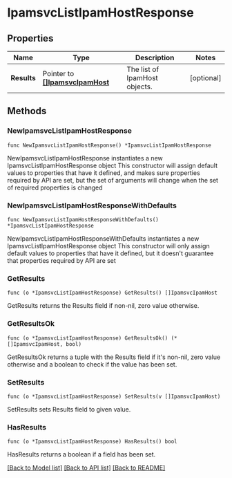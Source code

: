# IpamsvcListIpamHostResponse

## Properties

Name | Type | Description | Notes
------------ | ------------- | ------------- | -------------
**Results** | Pointer to [**[]IpamsvcIpamHost**](IpamsvcIpamHost.md) | The list of IpamHost objects. | [optional] 

## Methods

### NewIpamsvcListIpamHostResponse

`func NewIpamsvcListIpamHostResponse() *IpamsvcListIpamHostResponse`

NewIpamsvcListIpamHostResponse instantiates a new IpamsvcListIpamHostResponse object
This constructor will assign default values to properties that have it defined,
and makes sure properties required by API are set, but the set of arguments
will change when the set of required properties is changed

### NewIpamsvcListIpamHostResponseWithDefaults

`func NewIpamsvcListIpamHostResponseWithDefaults() *IpamsvcListIpamHostResponse`

NewIpamsvcListIpamHostResponseWithDefaults instantiates a new IpamsvcListIpamHostResponse object
This constructor will only assign default values to properties that have it defined,
but it doesn't guarantee that properties required by API are set

### GetResults

`func (o *IpamsvcListIpamHostResponse) GetResults() []IpamsvcIpamHost`

GetResults returns the Results field if non-nil, zero value otherwise.

### GetResultsOk

`func (o *IpamsvcListIpamHostResponse) GetResultsOk() (*[]IpamsvcIpamHost, bool)`

GetResultsOk returns a tuple with the Results field if it's non-nil, zero value otherwise
and a boolean to check if the value has been set.

### SetResults

`func (o *IpamsvcListIpamHostResponse) SetResults(v []IpamsvcIpamHost)`

SetResults sets Results field to given value.

### HasResults

`func (o *IpamsvcListIpamHostResponse) HasResults() bool`

HasResults returns a boolean if a field has been set.


[[Back to Model list]](../README.md#documentation-for-models) [[Back to API list]](../README.md#documentation-for-api-endpoints) [[Back to README]](../README.md)


